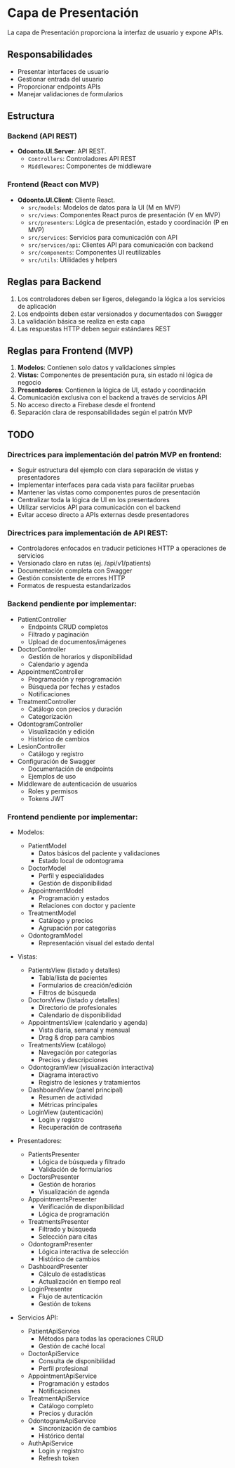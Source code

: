 # Capa de Presentación

La capa de Presentación proporciona la interfaz de usuario y expone APIs.

## Responsabilidades

- Presentar interfaces de usuario
- Gestionar entrada del usuario
- Proporcionar endpoints APIs
- Manejar validaciones de formularios

## Estructura

### Backend (API REST)

- **Odoonto.UI.Server**: API REST.
  - `Controllers`: Controladores API REST
  - `Middlewares`: Componentes de middleware

### Frontend (React con MVP)

- **Odoonto.UI.Client**: Cliente React.
  - `src/models`: Modelos de datos para la UI (M en MVP)
  - `src/views`: Componentes React puros de presentación (V en MVP)
  - `src/presenters`: Lógica de presentación, estado y coordinación (P en MVP)
  - `src/services`: Servicios para comunicación con API
  - `src/services/api`: Clientes API para comunicación con backend
  - `src/components`: Componentes UI reutilizables
  - `src/utils`: Utilidades y helpers

## Reglas para Backend

1. Los controladores deben ser ligeros, delegando la lógica a los servicios de aplicación
2. Los endpoints deben estar versionados y documentados con Swagger
3. La validación básica se realiza en esta capa
4. Las respuestas HTTP deben seguir estándares REST

## Reglas para Frontend (MVP)

1. **Modelos**: Contienen solo datos y validaciones simples
2. **Vistas**: Componentes de presentación pura, sin estado ni lógica de negocio
3. **Presentadores**: Contienen la lógica de UI, estado y coordinación
4. Comunicación exclusiva con el backend a través de servicios API
5. No acceso directo a Firebase desde el frontend
6. Separación clara de responsabilidades según el patrón MVP 

## TODO

### Directrices para implementación del patrón MVP en frontend:
- Seguir estructura del ejemplo con clara separación de vistas y presentadores
- Implementar interfaces para cada vista para facilitar pruebas
- Mantener las vistas como componentes puros de presentación
- Centralizar toda la lógica de UI en los presentadores
- Utilizar servicios API para comunicación con el backend
- Evitar acceso directo a APIs externas desde presentadores

### Directrices para implementación de API REST:
- Controladores enfocados en traducir peticiones HTTP a operaciones de servicios
- Versionado claro en rutas (ej. /api/v1/patients)
- Documentación completa con Swagger
- Gestión consistente de errores HTTP
- Formatos de respuesta estandarizados

### Backend pendiente por implementar:
- PatientController
  - Endpoints CRUD completos
  - Filtrado y paginación
  - Upload de documentos/imágenes
- DoctorController
  - Gestión de horarios y disponibilidad
  - Calendario y agenda
- AppointmentController
  - Programación y reprogramación
  - Búsqueda por fechas y estados
  - Notificaciones
- TreatmentController
  - Catálogo con precios y duración
  - Categorización
- OdontogramController
  - Visualización y edición
  - Histórico de cambios
- LesionController
  - Catálogo y registro
- Configuración de Swagger
  - Documentación de endpoints
  - Ejemplos de uso
- Middleware de autenticación de usuarios
  - Roles y permisos
  - Tokens JWT

### Frontend pendiente por implementar:
- Modelos:
  - PatientModel
    - Datos básicos del paciente y validaciones
    - Estado local de odontograma
  - DoctorModel
    - Perfil y especialidades
    - Gestión de disponibilidad
  - AppointmentModel
    - Programación y estados
    - Relaciones con doctor y paciente
  - TreatmentModel
    - Catálogo y precios
    - Agrupación por categorías
  - OdontogramModel
    - Representación visual del estado dental
  
- Vistas:
  - PatientsView (listado y detalles)
    - Tabla/lista de pacientes
    - Formularios de creación/edición
    - Filtros de búsqueda
  - DoctorsView (listado y detalles)
    - Directorio de profesionales
    - Calendario de disponibilidad
  - AppointmentsView (calendario y agenda)
    - Vista diaria, semanal y mensual
    - Drag & drop para cambios
  - TreatmentsView (catálogo)
    - Navegación por categorías
    - Precios y descripciones
  - OdontogramView (visualización interactiva)
    - Diagrama interactivo
    - Registro de lesiones y tratamientos
  - DashboardView (panel principal)
    - Resumen de actividad
    - Métricas principales
  - LoginView (autenticación)
    - Login y registro
    - Recuperación de contraseña
  
- Presentadores:
  - PatientsPresenter
    - Lógica de búsqueda y filtrado
    - Validación de formularios
  - DoctorsPresenter
    - Gestión de horarios
    - Visualización de agenda
  - AppointmentsPresenter
    - Verificación de disponibilidad
    - Lógica de programación
  - TreatmentsPresenter
    - Filtrado y búsqueda
    - Selección para citas
  - OdontogramPresenter
    - Lógica interactiva de selección
    - Histórico de cambios
  - DashboardPresenter
    - Cálculo de estadísticas
    - Actualización en tiempo real
  - LoginPresenter
    - Flujo de autenticación
    - Gestión de tokens
  
- Servicios API:
  - PatientApiService
    - Métodos para todas las operaciones CRUD
    - Gestión de caché local
  - DoctorApiService
    - Consulta de disponibilidad
    - Perfil profesional
  - AppointmentApiService
    - Programación y estados
    - Notificaciones
  - TreatmentApiService
    - Catálogo completo
    - Precios y duración
  - OdontogramApiService
    - Sincronización de cambios
    - Histórico dental
  - AuthApiService
    - Login y registro
    - Refresh token
  